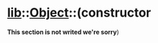 # [lib](../README.md)::[Object](./README.md)::(constructor
**This section is not writed we're sorry**)